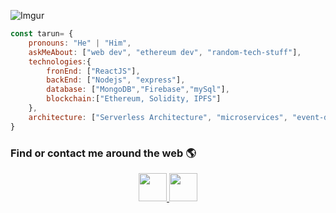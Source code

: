 ![Imgur](https://imgur.com/4JoZW8B.png)
```javascript
const tarun= {
    pronouns: "He" | "Him",
    askMeAbout: ["web dev", "ethereum dev", "random-tech-stuff"],
    technologies:{
        fronEnd: ["ReactJS"],
        backEnd: ["Nodejs", "express"],
        database: ["MongoDB","Firebase","mySql"],
        blockchain:["Ethereum, Solidity, IPFS"]
    },
    architecture: ["Serverless Architecture", "microservices", "event-driven", "Single page applications"],
}
```
###  Find or contact me around the web 🌎
<center>
<a href="https://twitter.com/SoniTarun26"> 
<img width="45px" src="https://img.icons8.com/color/40/000000/twitter.png"/>
</a>
<a href="https://www.linkedin.com/in/tarun-b-soni"> 
<img width="45px"  src="https://img.icons8.com/color/40/000000/linkedin.png"/>
</a>
<center>
<!-- 
<img src="https://img.icons8.com/color/48/000000/medium-monogram.png"/>-->

